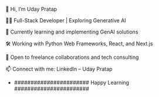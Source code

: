 👋 Hi, I’m Uday Pratap

👨‍💻 Full-Stack Developer | Exploring Generative AI

🌱 Currently learning and implementing GenAI solutions

🛠️ Working with Python Web Frameworks, React, and Next.js

🤝 Open to freelance collaborations and tech consulting

📫 Connect with me: LinkedIn – Uday Pratap


- ####################### Happy Learning #######################

